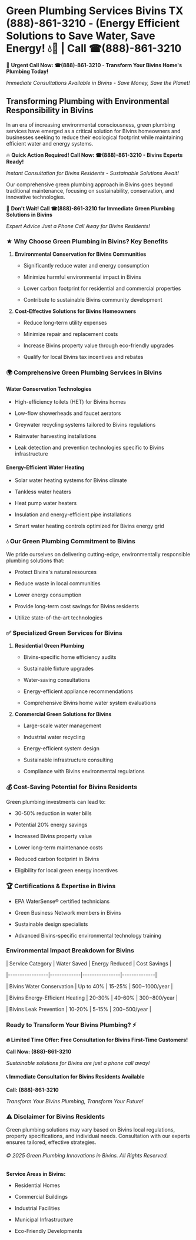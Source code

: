# Green Plumbing Services Bivins TX (888)-861-3210 - (Energy Efficient Solutions to Save Water, Save Energy! 💧🌿 | Call ☎(888)-861-3210

🚨 **Urgent Call Now: ☎(888)-861-3210 - Transform Your Bivins Home's Plumbing Today!**
*Immediate Consultations Available in Bivins - Save Money, Save the Planet!*

## Transforming Plumbing with Environmental Responsibility in Bivins

In an era of increasing environmental consciousness, green plumbing services have emerged as a critical solution for Bivins homeowners and businesses seeking to reduce their ecological footprint while maintaining efficient water and energy systems. 

🔥 **Quick Action Required! Call Now: ☎(888)-861-3210 - Bivins Experts Ready!**
*Instant Consultation for Bivins Residents - Sustainable Solutions Await!*

Our comprehensive green plumbing approach in Bivins goes beyond traditional maintenance, focusing on sustainability, conservation, and innovative technologies.

🚨 **Don't Wait! Call ☎(888)-861-3210 for Immediate Green Plumbing Solutions in Bivins**
*Expert Advice Just a Phone Call Away for Bivins Residents!*

### ★ Why Choose Green Plumbing in Bivins? Key Benefits

1. **Environmental Conservation for Bivins Communities** 
   - Significantly reduce water and energy consumption
   - Minimize harmful environmental impact in Bivins
   - Lower carbon footprint for residential and commercial properties
   - Contribute to sustainable Bivins community development

2. **Cost-Effective Solutions for Bivins Homeowners** 
   - Reduce long-term utility expenses
   - Minimize repair and replacement costs
   - Increase Bivins property value through eco-friendly upgrades
   - Qualify for local Bivins tax incentives and rebates

### 🌍 Comprehensive Green Plumbing Services in Bivins

#### Water Conservation Technologies
- High-efficiency toilets (HET) for Bivins homes
- Low-flow showerheads and faucet aerators
- Greywater recycling systems tailored to Bivins regulations
- Rainwater harvesting installations
- Leak detection and prevention technologies specific to Bivins infrastructure

#### Energy-Efficient Water Heating
- Solar water heating systems for Bivins climate
- Tankless water heaters
- Heat pump water heaters
- Insulation and energy-efficient pipe installations
- Smart water heating controls optimized for Bivins energy grid

### 💧 Our Green Plumbing Commitment to Bivins

We pride ourselves on delivering cutting-edge, environmentally responsible plumbing solutions that:
- Protect Bivins's natural resources
- Reduce waste in local communities
- Lower energy consumption
- Provide long-term cost savings for Bivins residents
- Utilize state-of-the-art technologies

### ✅ Specialized Green Services for Bivins

1. **Residential Green Plumbing**
   - Bivins-specific home efficiency audits
   - Sustainable fixture upgrades
   - Water-saving consultations
   - Energy-efficient appliance recommendations
   - Comprehensive Bivins home water system evaluations

2. **Commercial Green Solutions for Bivins**
   - Large-scale water management
   - Industrial water recycling
   - Energy-efficient system design
   - Sustainable infrastructure consulting
   - Compliance with Bivins environmental regulations

### 💰 Cost-Saving Potential for Bivins Residents

Green plumbing investments can lead to:
- 30-50% reduction in water bills
- Potential 20% energy savings
- Increased Bivins property value
- Lower long-term maintenance costs
- Reduced carbon footprint in Bivins
- Eligibility for local green energy incentives

### 🏆 Certifications & Expertise in Bivins

- EPA WaterSense® certified technicians
- Green Business Network members in Bivins
- Sustainable design specialists
- Advanced Bivins-specific environmental technology training

### Environmental Impact Breakdown for Bivins

| Service Category | Water Saved | Energy Reduced | Cost Savings |
|-----------------|-------------|----------------|--------------|
| Bivins Water Conservation | Up to 40% | 15-25% | $500-$1000/year |
| Bivins Energy-Efficient Heating | 20-30% | 40-60% | $300-$800/year |
| Bivins Leak Prevention | 10-20% | 5-15% | $200-$500/year |

### Ready to Transform Your Bivins Plumbing? ⚡

**🔥 Limited Time Offer: Free Consultation for Bivins First-Time Customers!**

**Call Now: (888)-861-3210**
*Sustainable solutions for Bivins are just a phone call away!*

#### 📞 Immediate Consultation for Bivins Residents Available

**Call: (888)-861-3210**
*Transform Your Bivins Plumbing, Transform Your Future!*

### ⚠️ Disclaimer for Bivins Residents

Green plumbing solutions may vary based on Bivins local regulations, property specifications, and individual needs. Consultation with our experts ensures tailored, effective strategies.

###### © 2025 Green Plumbing Innovations in Bivins. All Rights Reserved.

**Service Areas in Bivins:** 
- Residential Homes
- Commercial Buildings
- Industrial Facilities
- Municipal Infrastructure
- Eco-Friendly Developments
